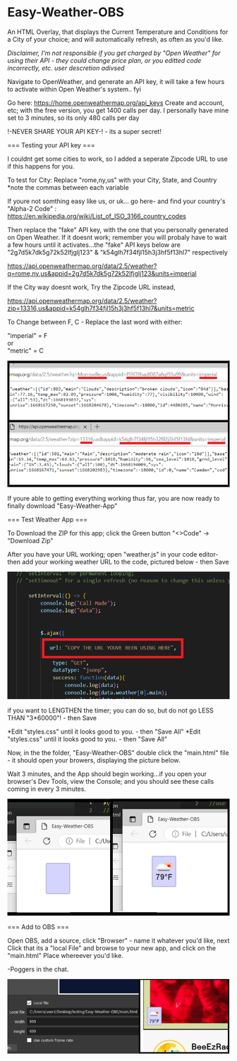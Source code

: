 # Easy-Weather-OBS
An HTML Overlay, that displays the Current Temperature and Conditions for a City of your choice; and will automatically refresh, as often as you'd like.

*Disclaimer, I'm not responsible if you get charged by "Open Weather" for using their API - they could change price plan, or you editted code incorrectly, etc. user descretion adivsed*

Navigate to OpenWeather, and generate an API key, it will take a few hours to activate within Open Weather's system.. fyi

Go here: https://home.openweathermap.org/api_keys
Create and account, etc; with the free version, you get 1400 calls per day. I personally have mine set to 3 minutes, so its only 480 calls per day

!-NEVER SHARE YOUR API KEY-! - its a super secret!


=== Testing your API key ===

I couldnt get some cities to work, so I added a seperate Zipcode URL to use if this happens for you.

To test for City:
Replace "rome,ny,us" with your City, State, and Country 
*note the commas between each variable

If youre not somthing easy like us, or uk... go here- 
and find your country's "Alpha-2 Code" : https://en.wikipedia.org/wiki/List_of_ISO_3166_country_codes

Then replace the "fake" API key, with the one that you personally generated on Open Weather.
If it doesnt work; remember you will probaly have to wait a few hours until it activates...the "fake" API keys below are "2g7d5k7dk5g72k52lfjglj123" & "k54glh7f34fjl15h3j3hf5f13hl7" respectively 

https://api.openweathermap.org/data/2.5/weather?q=rome,ny,us&appid=2g7d5k7dk5g72k52lfjglj123&units=imperial

If the City way doesnt work, Try the Zipcode URL instead,

https://api.openweathermap.org/data/2.5/weather?zip=13316,us&appid=k54glh7f34fjl15h3j3hf5f13hl7&units=metric


To Change between F, C - Replace the last word with either:

"imperial" = F <br>
or
<br> "metric" = C

![1pic](./READMEpics/intialURLtest.png)

If youre able to getting everything working thus far, you are now ready to finally download "Easy-Weather-App"


=== Test Weather App ===

To Download the ZIP for this app; click the Green button "<>Code" -> "Download Zip"

After you have your URL working; open "weather.js" in your code editor- then add your working weather URL to the code, pictured below - then Save <br>



![2pic](./READMEpics/changeURL.png)


if you want to LENGTHEN the timer; you can do so, but do not go LESS THAN "3*60000"! - then Save <br>

*Edit "styles.css" until it looks good to you. - then "Save All"
*Edit "styles.css" until it looks good to you. - then "Save All"

Now, in the the folder, "Easy-Weather-OBS" double click the "main.html" file - it should open your browers, displaying the picture below. <br>

Wait 3 minutes, and the App should begin working...if you open your browser's Dev Tools, view the Console; and you should see these calls coming in every 3 minutes.

![3pic](./READMEpics/initialResult.png)

=== Add to OBS ===

Open OBS, add a source, click "Browser" - name it whatever you'd like, next
Click that its a "local File" and browse to your new app, and click on the "main.html"
Place whereever you'd like.

-Poggers in the chat. 

![4pic](./READMEpics/finalResult.png)


